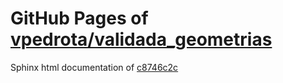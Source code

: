 GitHub Pages of [vpedrota/validada_geometrias](https://github.com/vpedrota/validada_geometrias.git)
===
Sphinx html documentation of [c8746c2c](https://github.com/vpedrota/validada_geometrias/tree/c8746c2cc972a94414c3ab3d8b143c6321c3b64a)
